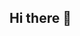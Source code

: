 ## Hi there 👋

<!--
**sharmila122125/sharmila122125** is a ✨ _special_ ✨ repository because its `README.md` (this file) appears on your GitHub profile.

Here are some ideas to get you started:
    I am completed my BE (ECE) in 2016, first class student.
    And i completed my graphic design and VFX course in IMAGE institude.
- 🔭 I’m currently working on ....I have a experiend person but now am not working
  My first working company is AMAZON and my second company is DNEG
- 🌱 I’m currently learning ...AIML
- 📫 How to reach me: ...sharmila122125@gmail.com

-->

